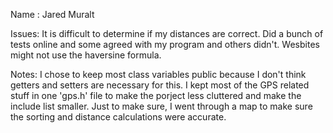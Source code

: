 
Name : Jared Muralt

Issues:
It is difficult to determine if my distances are correct. Did a bunch of tests 
online and some agreed with my program and others didn't. Wesbites might not use the haversine formula.

Notes:
I chose to keep most class variables public because I don't think getters and setters are necessary for this.
I kept most of the GPS related stuff in one 'gps.h' file to make the porject less cluttered and make the include list smaller.
Just to make sure, I went through a map to make sure the sorting and distance calculations were accurate.


